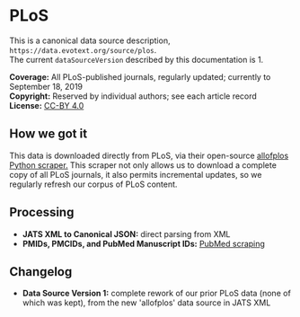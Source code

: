 # PLoS

This is a canonical data source description, `https://data.evotext.org/source/plos`.  
The current `dataSourceVersion` described by this documentation is 1.

**Coverage:** All PLoS-published journals, regularly updated; currently to September 18, 2019  
**Copyright:** Reserved by individual authors; see each article record  
**License:** [CC-BY 4.0](http://creativecommons.org/licenses/by/4.0/)

## How we got it

This data is downloaded directly from PLoS, via their open-source [allofplos Python scraper.](https://github.com/PLOS/allofplos) This scraper not only allows us to download a complete copy of all PLoS journals, it also permits incremental updates, so we regularly refresh our corpus of PLoS content.

## Processing

* **JATS XML to Canonical JSON:** direct parsing from XML
* **PMIDs, PMCIDs, and PubMed Manuscript IDs:** [PubMed scraping](../technical-details/pubmed-scraping.md)

## Changelog

* **Data Source Version 1:** complete rework of our prior PLoS data \(none of which was kept\), from the new 'allofplos' data source in JATS XML


